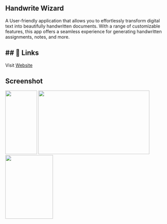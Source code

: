 ## Handwrite Wizard
A User-friendly application that allows you to effortlessly transform digital text into beautifully handwritten documents. With a range of customizable features, this app offers a seamless experience for generating handwritten assignments, notes, and more.

## ## 🔗 Links
Visit [Website](https://sumangurung01.github.io/Handwrite_Wizard/)

## Screenshot
<img src="https://github.com/SumanGurung01/Handwrite_Wizard/assets/92732976/1bf68bd9-ab04-48f2-87be-4bc73b83d53c" width=100 height=200>

<img src="https://github.com/SumanGurung01/Handwrite_Wizard/assets/92732976/6a9e716a-3038-4056-a2dc-6c7a0e35f7bf" width=350 height=200>

<img src="https://github.com/SumanGurung01/Handwrite_Wizard/assets/92732976/230142ae-ddfd-4caf-a3ca-cc7b3cf9d806" width=150 height=200>
